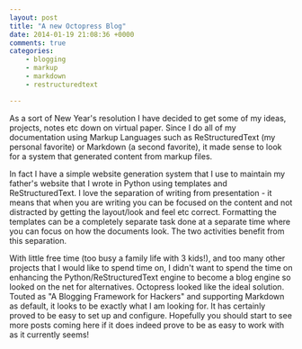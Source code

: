 ```yaml
---
layout: post
title: "A new Octopress Blog"
date: 2014-01-19 21:08:36 +0000
comments: true
categories: 
    - blogging
    - markup
    - markdown
    - restructuredtext

---
```


As a sort of New Year's resolution I have decided to get some of my ideas, projects, notes etc down on virtual paper. Since I do all of my documentation using Markup Languages such as ReStructuredText (my personal favorite) or Markdown (a second favorite), it made sense to look for a system that generated content from markup files. 

In fact I have a simple website generation system that I use to maintain my father's website that I wrote in Python using templates and ReStructuredText. I love the separation of writing from presentation - it means that when you are writing you can be focused on the content and not distracted by getting the layout/look and feel etc correct. Formatting the templates can be a completely separate task done at a separate time where you can focus on how the documents look. The two activities benefit from this separation.

With little free time (too busy a family life with 3 kids!), and too many other projects that I would like to spend time on, I didn't want to spend the time on enhancing the Python/ReStructuredText engine to become a blog engine so looked on the net for alternatives. Octopress looked like the ideal solution. Touted as "A Blogging Framework for Hackers" and supporting Markdown as default, it looks to be exactly what I am looking for. It has certainly proved to be easy to set up and configure. Hopefully you should start to see more posts coming here if it does indeed prove to be as easy to work with as it currently seems!
